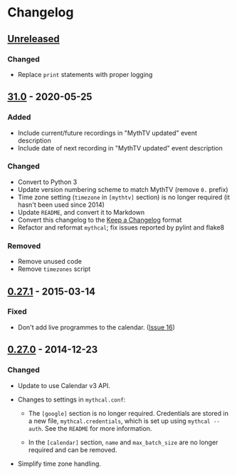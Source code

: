 # Changelog

## [Unreleased]

### Changed

- Replace `print` statements with proper logging

## [31.0] - 2020-05-25

### Added

- Include current/future recordings in "MythTV updated" event description
- Include date of next recording in "MythTV updated" event description

### Changed

- Convert to Python 3
- Update version numbering scheme to match MythTV (remove `0.` prefix)
- Time zone setting (`timezone` in `[mythtv]` section) is no longer required (it hasn't been used since 2014)
- Update `README`, and convert it to Markdown
- Convert this changelog to the [Keep a Changelog] format
- Refactor and reformat `mythcal`; fix issues reported by pylint and flake8

### Removed

- Remove unused code
- Remove `timezones` script

## [0.27.1] - 2015-03-14

### Fixed

- Don't add live programmes to the calendar. ([Issue 16](https://github.com/richardfearn/mythcal/issues/16))


## [0.27.0] - 2014-12-23

### Changed

- Update to use Calendar v3 API.

- Changes to settings in `mythcal.conf`:

   - The `[google]` section is no longer required. Credentials are stored in a new file, `mythcal.credentials`, which is set up using `mythcal --auth`. See the `README` for more information.

   - In the `[calendar]` section, `name` and `max_batch_size` are no longer required and can be removed.

- Simplify time zone handling.

[Unreleased]: https://github.com/richardfearn/mythcal/compare/31.0...HEAD
[31.0]: https://github.com/richardfearn/mythcal/compare/0.27.1...31.0
[0.27.1]: https://github.com/richardfearn/mythcal/compare/0.27.0...0.27.1
[0.27.0]: https://github.com/richardfearn/mythcal/tree/0.27.0

[Keep a Changelog]: https://keepachangelog.com/en/1.0.0/
